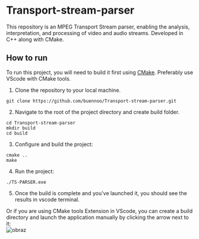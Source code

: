 # Transport-stream-parser
This repository is an MPEG Transport Stream parser, enabling the analysis, interpretation, and processing of video and audio streams. Developed in C++ along with CMake.

## How to run
To run this project, you will need to build it first using [CMake](https://cmake.org/).
Preferably use VScode with CMake tools.

1. Clone the repository to your local machine.<br>
```
git clone https://github.com/buennoo/Transport-stream-parser.git
```

2. Navigate to the root of the project directory and create build folder.
```
cd Transport-stream-parser
mkdir build
cd build
```

3. Configure and build the project:
```
cmake ..
make
```

4. Run the project:
```
./TS-PARSER.exe
```

5. Once the build is complete and you've launched it, you should see the results in vscode terminal.

Or if you are using CMake tools Extension in VScode, you can create a build directory and launch the application manually by clicking the arrow next to it:<br>
![obraz](https://github.com/buennoo/Transport-stream-parser/assets/127790828/995a1dfa-86c5-4262-8cd6-180601506445)


